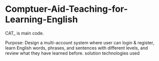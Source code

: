 # Comptuer-Aid-Teaching-for-Learning-English
CAT_ is main code.

Purpose:
Design a multi-account system where user can login & register, learn English words, phrases, and sentences with different levels, and review what they have learned before.
solution
technologies used
